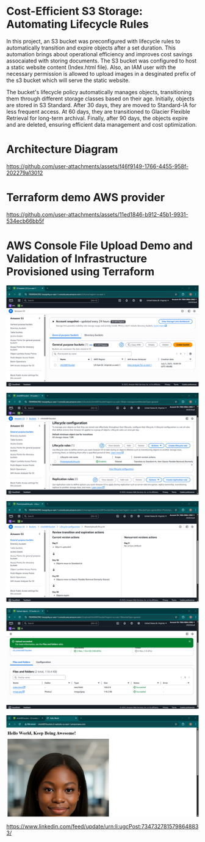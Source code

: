 # Cost-Efficient S3 Storage: Automating Lifecycle Rules



In this project, an S3 bucket was preconfigured with lifecycle rules to automatically transition and expire objects after a set duration.
This automation brings about operational efficiency and improves cost savings assocaiated with storing documents.
The S3 bucket was configured to host a static website content (Index.html file). 
Also, an IAM user with the necessary permission is allowed to upload images in a desginated prefix of the s3 bucket which will serve the static website.

The bucket's lifecycle policy automatically manages objects, transitioning them through different storage classes based on their age. Initially, objects are stored in S3 Standard. After 30 days, they are moved to Standard-IA for less frequent access. At 60 days, they are transitioned to Glacier Flexible Retrieval for long-term archival. Finally, after 90 days, the objects expire and are deleted, ensuring efficient data management and cost optimization.


# Architecture Diagram
https://github.com/user-attachments/assets/f46f9149-1766-4455-958f-202279a13012

# Terraform demo AWS provider
https://github.com/user-attachments/assets/11ed1846-b912-45b1-9931-534ecb66bb5f

# AWS Console File Upload Demo and Validation of Infrastructure Provisioned using Terraform


![image alt](https://github.com/Gertrudechichi/S3_PROJECTS/blob/bcf18ef752dd4812116aac0f024dba0570c6396e/AWSConsoleScreenshots/Screenshot%202025-07-05%20161150.png)


![image alt](https://github.com/Gertrudechichi/S3_PROJECTS/blob/bcf18ef752dd4812116aac0f024dba0570c6396e/AWSConsoleScreenshots/Screenshot%202025-07-05%20161238.png)


![image alt](https://github.com/Gertrudechichi/S3_PROJECTS/blob/bcf18ef752dd4812116aac0f024dba0570c6396e/AWSConsoleScreenshots/Screenshot%202025-07-05%20161310.png)


![image alt](https://github.com/Gertrudechichi/S3_PROJECTS/blob/bcf18ef752dd4812116aac0f024dba0570c6396e/AWSConsoleScreenshots/Screenshot%202025-07-05%20161542.png)


![image alt](https://github.com/Gertrudechichi/S3_PROJECTS/blob/bcf18ef752dd4812116aac0f024dba0570c6396e/AWSConsoleScreenshots/Screenshot%202025-07-05%20161642.png)

https://www.linkedin.com/feed/update/urn:li:ugcPost:7347327815798648833/






